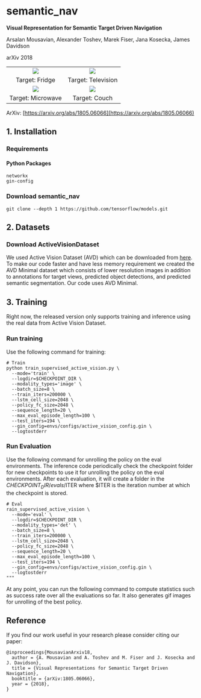 # semantic_nav

**Visual Representation for Semantic Target Driven Navigation**

Arsalan Mousavian, Alexander Toshev, Marek Fiser, Jana Kosecka, James Davidson

arXiv 2018

<div align="center">
  <table style="width:100%" border="0">
    <tr>
      <td align="center"><img src='https://cs.gmu.edu/~amousavi/gifs/smaller_fridge_2.gif'></td>
      <td align="center"><img src='https://cs.gmu.edu/~amousavi/gifs/smaller_tv_1.gif'></td>
    </tr>
    <tr>
      <td align="center">Target: Fridge</td>
      <td align="center">Target: Television</td>
    </tr>
    <tr>
      <td align="center"><img src='https://cs.gmu.edu/~amousavi/gifs/smaller_microwave_1.gif'></td>
      <td align="center"><img src='https://cs.gmu.edu/~amousavi/gifs/smaller_couch_1.gif'></td>
    </tr>
    <tr>
      <td align="center">Target: Microwave</td>
      <td align="center">Target: Couch</td>
    </tr>
  </table>
</div>



ArXiv: [https://arxiv.org/abs/1805.06066](https://arxiv.org/abs/1805.06066)


## 1. Installation

### Requirements

#### Python Packages

```shell
networkx
gin-config
```

### Download semantic_nav

```shell
git clone --depth 1 https://github.com/tensorflow/models.git
```

## 2. Datasets

### Download ActiveVisionDataset 
We used Active Vision Dataset (AVD) which can be downloaded from <a href="http://cs.unc.edu/~ammirato/active_vision_dataset_website/">here</a>. To make our code faster and have less memory requirement we created the AVD Minimal dataset which consists of lower resolution images in addition to annotations for target views, predicted object detections, and predicted semantic segmentation. Our code uses AVD Minimal.

## 3. Training
Right now, the released version only supports training and inference using the real data from Active Vision Dataset.

### Run training
Use the following command for training:
```shell
# Train
python train_supervised_active_vision.py \
  --mode='train' \
  --logdir=$CHECKPOINT_DIR \
  --modality_types='image' \
  --batch_size=8 \
  --train_iters=200000 \
  --lstm_cell_size=2048 \
  --policy_fc_size=2048 \
  --sequence_length=20 \
  --max_eval_episode_length=100 \
  --test_iters=194 \
  --gin_config=envs/configs/active_vision_config.gin \
  --logtostderr
```

### Run Evaluation
Use the following command for unrolling the policy on the eval environments. The inference code periodically check the checkpoint folder for new checkpoints to use it for unrolling the policy on the eval environments. After each evaluation, it will create a folder in the $CHECKPOINT_DIR/evals/$ITER where $ITER is the iteration number at which the checkpoint is stored.
```shell
# Eval
rain_supervised_active_vision \
  --mode='eval' \
  --logdir=$CHECKPOINT_DIR \
  --modality_types='det' \
  --batch_size=8 \
  --train_iters=200000 \
  --lstm_cell_size=2048 \
  --policy_fc_size=2048 \
  --sequence_length=20 \
  --max_eval_episode_length=100 \
  --test_iters=194 \
  --gin_config=envs/configs/active_vision_config.gin \
  --logtostderr
"""
```
At any point, you can run the following command to compute statistics such as success rate over all the evaluations so far. It also generates gif images for unrolling of the best policy.
## Reference
If you find our work useful in your research please consider citing our paper:

```
@inproceedings{MousavianArxiv18,
  author = {A. Mousavian and A. Toshev and M. Fiser and J. Kosecka and J. Davidson},
  title = {Visual Representations for Semantic Target Driven Navigation},
  booktitle = {arXiv:1805.06066},
  year = {2018},
}
```

